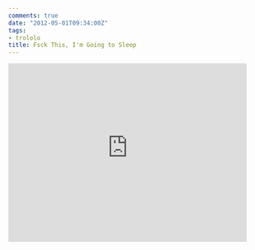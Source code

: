 ```yaml
---
comments: true
date: "2012-05-01T09:34:00Z"
tags:
- trololo
title: Fsck This, I'm Going to Sleep
---
```


<iframe width="480" height="360" 
        src="https://www.youtube-nocookie.com/embed/1orMXD_Ijbs?rel=0" 
        frameborder="0">  </iframe>
